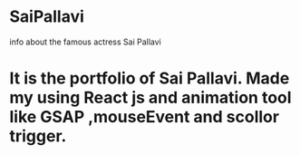 # SaiPallavi
info about the famous actress Sai Pallavi

<h1>It is the portfolio of Sai Pallavi. Made my using React js and animation tool like GSAP ,mouseEvent and scollor trigger.</h1>
